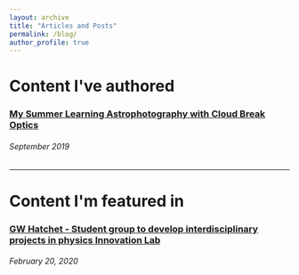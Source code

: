```yaml
---
layout: archive
title: "Articles and Posts"
permalink: /blog/
author_profile: true
---
```


Content I've authored
======

### [My Summer Learning Astrophotography with Cloud Break Optics](https://cloudbreakoptics.com/blogs/news/my-summer-learning-ap-with-cloud-break-optics)
###### September 2019

***

Content I'm featured in
======
 ### [GW Hatchet - Student group to develop interdisciplinary projects in physics Innovation Lab](https://www.gwhatchet.com/2020/02/20/student-group-to-develop-interdisciplinary-projects-in-physics-department-innovation-lab/)
 ###### February 20, 2020
